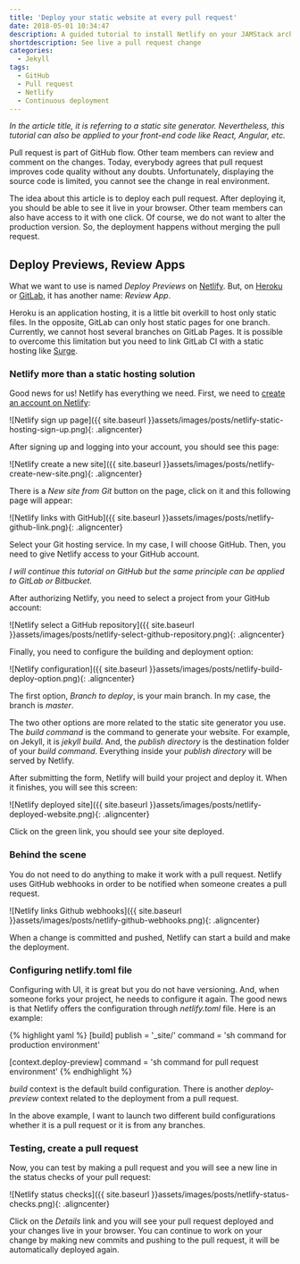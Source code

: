```yaml
---
title: 'Deploy your static website at every pull request'
date: 2018-05-01 10:34:47
description: A guided tutorial to install Netlify on your JAMStack architecture. At the end the article, you'll be able to use netlify as your GitHub CI and configure the netlify.toml file by yourself.
shortdescription: See live a pull request change
categories:
  - Jekyll
tags:
  - GitHub
  - Pull request
  - Netlify
  - Continuous deployment
---
```

*In the article title, it is referring to a static site generator. Nevertheless, this tutorial can also be applied to your front-end code like React, Angular, etc.*

Pull request is part of GitHub flow. Other team members can review and comment on the changes. Today, everybody agrees that pull request improves code quality without any doubts. Unfortunately, displaying the source code is limited, you cannot see the change in real environment.

The idea about this article is to deploy each pull request. After deploying it, you should be able to see it live in your browser. Other team members can also have access to it with one click. Of course, we do not want to alter the production version. So, the deployment happens without merging the pull request.

## Deploy Previews, Review Apps

What we want to use is named *Deploy Previews* on <a href="https://www.netlify.com/" target="_blank">Netlify</a>. But, on <a href="https://www.heroku.com/" target="_blank">Heroku</a> or <a href="https://gitlab.com/" target="_blank">GitLab</a>, it has another name: *Review App*.

Heroku is an application hosting, it is a little bit overkill to host only static files. In the opposite, GitLab can only host static pages for one branch. Currently, we cannot host several branches on GitLab Pages. It is possible to overcome this limitation but you need to link GitLab CI with a static hosting like <a href="https://surge.sh/" target="_blank">Surge</a>.

### Netlify more than a static hosting solution

Good news for us! Netlify has everything we need. First, we need to <a href="https://app.netlify.com/signup" target="_blank">create an account on Netlify</a>:

![Netlify sign up page]({{ site.baseurl }}assets/images/posts/netlify-static-hosting-sign-up.png){: .aligncenter}

After signing up and logging into your account, you should see this page:

![Netlify create a new site]({{ site.baseurl }}assets/images/posts/netlify-create-new-site.png){: .aligncenter}

There is a *New site from Git* button on the page, click on it and this following page will appear:

![Netlify links with GitHub]({{ site.baseurl }}assets/images/posts/netlify-github-link.png){: .aligncenter}

Select your Git hosting service. In my case, I will choose GitHub. Then, you need to give Netlify access to your GitHub account.

*I will continue this tutorial on GitHub but the same principle can be applied to GitLab or Bitbucket.*

After authorizing Netlify, you need to select a project from your GitHub account:

![Netlify select a GitHub repository]({{ site.baseurl }}assets/images/posts/netlify-select-github-repository.png){: .aligncenter}

Finally, you need to configure the building and deployment option:

![Netlify configuration]({{ site.baseurl }}assets/images/posts/netlify-build-deploy-option.png){: .aligncenter}

The first option, *Branch to deploy*, is your main branch. In my case, the branch is *master*.

The two other options are more related to the static site generator you use. The *build command* is the command to generate your website. For example, on Jekyll, it is *jekyll build*. And, the *publish directory* is the destination folder of your *build command*. Everything inside your *publish directory* will be served by Netlify.

After submitting the form, Netlify will build your project and deploy it. When it finishes, you will see this screen:

![Netlify deployed site]({{ site.baseurl }}assets/images/posts/netlify-deployed-website.png){: .aligncenter}

Click on the green link, you should see your site deployed.

### Behind the scene

You do not need to do anything to make it work with a pull request. Netlify uses GitHub webhooks in order to be notified when someone creates a pull request.

![Netlify links Github webhooks]({{ site.baseurl }}assets/images/posts/netlify-github-webhooks.png){: .aligncenter}

When a change is committed and pushed, Netlify can start a build and make the deployment.

### Configuring netlify.toml file

Configuring with UI, it is great but you do not have versioning. And, when someone forks your project, he needs to configure it again. The good news is that Netlify offers the configuration through *netlify.toml* file. Here is an example:

{% highlight yaml %}
[build]
    publish = '_site/'
    command = 'sh command for production environment'

[context.deploy-preview]
    command = 'sh command for pull request environment'
{% endhighlight %}

*build* context is the default build configuration. There is another *deploy-preview* context related to the deployment from a pull request.

In the above example, I want to launch two different build configurations whether it is a pull request or it is from any branches.

### Testing, create a pull request

Now, you can test by making a pull request and you will see a new line in the status checks of your pull request:

![Netlify status checks]({{ site.baseurl }}assets/images/posts/netlify-status-checks.png){: .aligncenter}

Click on the *Details* link and you will see your pull request deployed and your changes live in your browser. You can continue to work on your change by making new commits and pushing to the pull request, it will be automatically deployed again.
